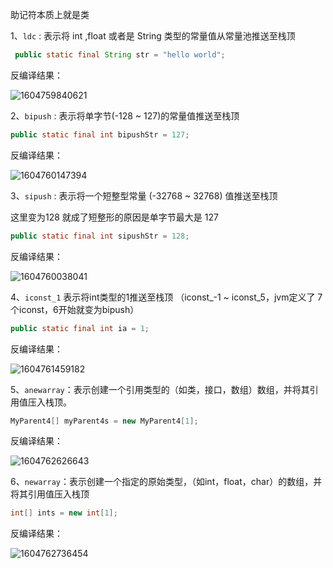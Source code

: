 助记符本质上就是类



1、`ldc` : 表示将 int ,float 或者是 String  类型的常量值从常量池推送至栈顶

```java
 public static final String str = "hello world";
```

反编译结果：

![1604759840621](D:\softWares\Typora\TyporeStores\typora-user-images\1604759840621.png)



2、`bipush` : 表示将单字节(-128 ~ 127)的常量值推送至栈顶

```java
public static final int bipushStr = 127;
```

反编译结果：

![1604760147394](D:\softWares\Typora\TyporeStores\typora-user-images\1604760147394.png)



3、`sipush` : 表示将一个短整型常量 (-32768 ~ 32768) 值推送至栈顶

这里变为128 就成了短整形的原因是单字节最大是 127

```java
public static final int sipushStr = 128;
```

反编译结果：

![1604760038041](D:\softWares\Typora\TyporeStores\typora-user-images\1604760038041.png)



4、`iconst_1`  表示将int类型的1推送至栈顶 （iconst_-1 ~ iconst_5，jvm定义了 7个iconst，6开始就变为bipush）

```java
public static final int ia = 1;
```

反编译结果：

![1604761459182](D:\softWares\Typora\TyporeStores\typora-user-images\1604761459182.png)



5、`anewarray`：表示创建一个引用类型的（如类，接口，数组）数组，并将其引用值压入栈顶。

```JAVA
MyParent4[] myParent4s = new MyParent4[1];
```

反编译结果：

![1604762626643](D:\softWares\Typora\TyporeStores\typora-user-images\1604762626643.png)



6、`newarray`：表示创建一个指定的原始类型，（如int，float，char）的数组，并将其引用值压入栈顶

```java
int[] ints = new int[1];
```

反编译结果：

![1604762736454](D:\softWares\Typora\TyporeStores\typora-user-images\1604762736454.png)